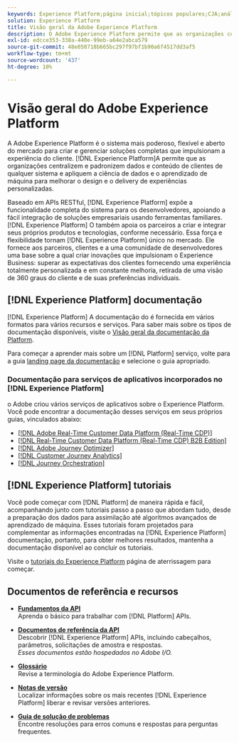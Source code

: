 ```yaml
---
keywords: Experience Platform;página inicial;tópicos populares;CJA;análise de jornada;análise de jornada do cliente;orquestração de campanhas;orquestração;jornada do cliente;jornada;orquestração de jornadas;capacidade;região
solution: Experience Platform
title: Visão geral da Adobe Experience Platform
description: O Adobe Experience Platform permite que as organizações centralizem e padronizem os dados do cliente antes de aplicar a ciência de dados e o aprendizado de máquina para melhorar o design e o delivery de experiências personalizadas.
exl-id: edcce353-338a-440e-99eb-a64e2abca579
source-git-commit: 48e050718b665bc297f97bf1b90a6f4517dd3af5
workflow-type: tm+mt
source-wordcount: '437'
ht-degree: 10%

---
```


# Visão geral do Adobe Experience Platform

A Adobe Experience Platform é o sistema mais poderoso, flexível e aberto do mercado para criar e gerenciar soluções completas que impulsionam a experiência do cliente. [!DNL Experience Platform]A permite que as organizações centralizem e padronizem dados e conteúdo de clientes de qualquer sistema e apliquem a ciência de dados e o aprendizado de máquina para melhorar o design e o delivery de experiências personalizadas.

Baseado em APIs RESTful, [!DNL Experience Platform] expõe a funcionalidade completa do sistema para os desenvolvedores, apoiando a fácil integração de soluções empresariais usando ferramentas familiares. [!DNL Experience Platform] O também apoia os parceiros a criar e integrar seus próprios produtos e tecnologias, conforme necessário. Essa força e flexibilidade tornam [!DNL Experience Platform] único no mercado. Ele fornece aos parceiros, clientes e a uma comunidade de desenvolvedores uma base sobre a qual criar inovações que impulsionam o Experience Business: superar as expectativas dos clientes fornecendo uma experiência totalmente personalizada e em constante melhoria, retirada de uma visão de 360 graus do cliente e de suas preferências individuais.

<div id="recs-overview-body-wrapper-1">
    <div id="recs-overview-body-1"></div>
    <div id="recs-overview-body-2"></div>
    <div id="recs-overview-body-3"></div>
</div>
<div id="recs-overview-body-4"></div>
<div id="recs-overview-body-5"></div>
<div id="recs-overview-body-6"></div>

## [!DNL Experience Platform] documentação

[!DNL Experience Platform] A documentação do é fornecida em vários formatos para vários recursos e serviços. Para saber mais sobre os tipos de documentação disponíveis, visite o [Visão geral da documentação da Platform](documentation/overview.md).

Para começar a aprender mais sobre um [!DNL Platform] serviço, volte para a guia [landing page da documentação](https://experienceleague.adobe.com/docs/experience-platform.html) e selecione o guia apropriado.

### Documentação para serviços de aplicativos incorporados no [!DNL Experience Platform]

o Adobe criou vários serviços de aplicativos sobre o Experience Platform. Você pode encontrar a documentação desses serviços em seus próprios guias, vinculados abaixo:

* [[!DNL Adobe Real-Time Customer Data Platform (Real-Time CDP)]](../rtcdp/overview.md)
* [[!DNL Real-Time Customer Data Platform (Real-Time CDP) B2B Edition]](../rtcdp/b2b-overview.md)
* [[!DNL Adobe Journey Optimizer]](https://experienceleague.adobe.com/docs/journey-optimizer.html?lang=pt-BR)
* [[!DNL Customer Journey Analytics]](https://experienceleague.adobe.com/docs/customer-journey-analytics.html)
* [[!DNL Journey Orchestration]](https://experienceleague.adobe.com/docs/journey-orchestration.html)

## [!DNL Experience Platform] tutoriais

Você pode começar com [!DNL Platform] de maneira rápida e fácil, acompanhando junto com tutoriais passo a passo que abordam tudo, desde a preparação dos dados para assimilação até algoritmos avançados de aprendizado de máquina. Esses tutoriais foram projetados para complementar as informações encontradas na [!DNL Experience Platform] documentação, portanto, para obter melhores resultados, mantenha a documentação disponível ao concluir os tutoriais.

Visite o [tutoriais do Experience Platform](https://www.adobe.com/go/platform-tutorials-home-en) página de aterrissagem para começar.

## Documentos de referência e recursos

* [**Fundamentos da API**](api-fundamentals.md)\
   Aprenda o básico para trabalhar com [!DNL Platform] APIs.

* [**Documentos de referência da API**](https://www.adobe.com/go/platform-api-reference-en)\
   Descobrir [!DNL Experience Platform] APIs, incluindo cabeçalhos, parâmetros, solicitações de amostra e respostas.<br/>*Esses documentos estão hospedados no Adobe I/O.*

* [**Glossário**](glossary.md)\
   Revise a terminologia do Adobe Experience Platform.

* [**Notas de versão**](https://experienceleague.adobe.com/docs/experience-platform/release-notes/latest.html?lang=pt-BR)\
   Localizar informações sobre os mais recentes [!DNL Experience Platform] liberar e revisar versões anteriores.

* [**Guia de solução de problemas**](troubleshooting.md)\
   Encontre resoluções para erros comuns e respostas para perguntas frequentes.
